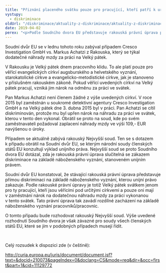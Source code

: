 ```yaml
---
title: "Přiznání placeného svátku pouze pro pracující, kteří patří k určitým církvím, je diskriminací, rozhodl Soudní dvůr EU"
vystupy:
  - diskriminace
oldUrl: "/diskriminace/aktuality-z-diskriminace/aktuality-z-diskriminace-2019/priznani-placeneho-svatku-pouze-pro-pracujici-kteri-patri-k-urcitym-cirkvim-je-disk/"
date: 2019-04-02
perex: "<p>Podle Soudního dvora EU představuje rakouská právní úprava přímou diskriminaci na základě náboženského vyznání.</p>"
---
```


<!-- imported from the old website -->

<p>Soudní dvůr EU se v lednu tohoto roku zabýval případem Cresco Investigation GmbH vs. Markus Achatzi z Rakouska, který se týkal dodatečné náhrady mzdy za práci na Velký pátek. </p><p>V Rakousku je Velký pátek dnem pracovního klidu. To ale platí pouze pro věřící evangelických církví augsburského a helvetského vyznání, starokatolické církve a evangelicko-metodistické církve, jak je stanoveno v příslušném rakouském zákoně. Pokud věřící uvedených církví na Velký pátek pracují, vzniká jim nárok na odměnu za práci ve svátek. </p><p>Pan Markus Achatzi není členem žádné z výše uvedených církví. V roce 2015 byl zaměstnán u soukromé detektivní agentury Cresco Investigation GmbH a na Velký pátek dne 3. dubna 2015 byl v práci. Pan Achatzi se cítil diskriminován, protože mu byl upřen nárok na náhradu za práci ve svátek, kterou v tento den vykonal. Obrátil se proto na soud, kde po svém zaměstnavateli požadoval zaplacení náhrady mzdy ve výši 109,- EUR navýšenou o úroky.  </p><p>Případem se aktuálně zabývá rakouský Nejvyšší soud. Ten se s dotazem k případu obrátil na Soudní dvůr EU, se kterým národní soudy členských států EU konzultují výklad unijního práva. Nejvyšší soud se proto Soudního dvora EU dotázal, zda je rakouská právní úprava slučitelná se zákazem diskriminace na základě náboženského vyznání, stanoveném unijním právem.</p><p>Soudní dvůr EU konstatoval, že stávající rakouská právní úprava představuje přímou diskriminaci na základě náboženského vyznání, kterou unijní právo zakazuje. Podle rakouské právní úpravy je totiž Velký pátek svátkem jenom pro ty pracující, kteří jsou věřícími pod určitými církvemi a pouze oni mají v zaměstnání nárok na dodatečnou náhradu mzdy za práci vykonanou v tento svátek. Tato právní úprava tak zavádí rozdílné zacházení na základě náboženského vyznání pracovníků/pracovnic. </p><p>O tomto případu bude rozhodovat rakouský Nejvyšší soud. Výše uvedené rozhodnutí Soudního dvora je však závazné pro soudy všech členských států EU, které se jím v podobných případech musejí řídit.</p><p> </p><p>Celý rozsudek k dispozici zde (v češtině):</p><a title="Otevření do nového okna" href="http://curia.europa.eu/juris/document/document.jsf?text=&amp;docid=210073&amp;pageIndex=0&amp;doclang=CS&amp;mode=req&amp;dir=&amp;occ=first&amp;part=1&amp;cid=11129772" target="_blank">http://curia.europa.eu/juris/document/document.jsf?text=&amp;docid=210073&amp;pageIndex=0&amp;doclang=CS&amp;mode=req&amp;dir=&amp;occ=first&amp;part=1&amp;cid=11129772</a> 
